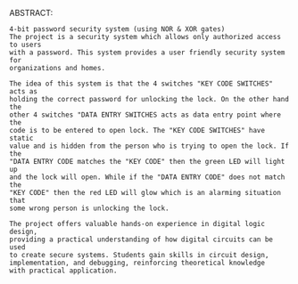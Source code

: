 ABSTRACT:

    4-bit password security system (using NOR & XOR gates)
    The project is a security system which allows only authorized access to users
    with a password. This system provides a user friendly security system for
    organizations and homes.
    
    The idea of this system is that the 4 switches "KEY CODE SWITCHES" acts as
    holding the correct password for unlocking the lock. On the other hand the
    other 4 switches "DATA ENTRY SWITCHES acts as data entry point where the
    code is to be entered to open lock. The "KEY CODE SWITCHES" have static
    value and is hidden from the person who is trying to open the lock. If the
    "DATA ENTRY CODE matches the "KEY CODE" then the green LED will light up
    and the lock will open. While if the "DATA ENTRY CODE" does not match the
    "KEY CODE" then the red LED will glow which is an alarming situation that
    some wrong person is unlocking the lock.
    
    The project offers valuable hands-on experience in digital logic design,
    providing a practical understanding of how digital circuits can be used
    to create secure systems. Students gain skills in circuit design,
    implementation, and debugging, reinforcing theoretical knowledge
    with practical application.
